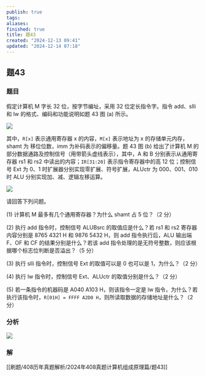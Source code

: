 ```yaml
---
publish: true
tags: 
aliases: 
finished: true
title: 题43
created: "2024-12-13 09:41"
updated: "2024-12-14 07:18"
---
```

## 题43
### 题目
假定计算机 M 字长 32 位，按字节编址，采用 32 位定长指令字。指令 add、slli 和 lw 的格式、编码和功能说明如题 43 图 (a) 所示。

![](https://pic3.zhimg.com/v2-b687247f32154cd73e081199dab9e708_r.jpg)

其中，`R[x]` 表示通用寄存器 x 的内容，`M[x]` 表示地址为 x 的存储单元内存，shamt 为 移位位数，imm 为补码表示的偏移量。题 43 图 (b) 给出了计算机 M 的部分数据通路及控制信号（用带箭头虚线表示），其中，A 和 B 分别表示从通用寄存器 rs1 和 rs2 中读出的内容；`IR[31:20]` 表示指令寄存器中的高 12 位；控制信号 Ext 为 0、1 时扩展器分别实现零扩展、符号扩展，ALUctr 为 000、001、010 时 ALU 分别实现加、减、逻辑左移运算。

![](https://pic2.zhimg.com/v2-501c60f432e3f8d738fde0001ff9eb51_r.jpg)

请回答下列问题。

(1) 计算机 M 最多有几个通用寄存器？为什么 shamt 占 5 位？（2 分）

(2) 执行 add 指令时，控制信号 ALUBsrc 的取值应是什么？若 rs1 和 rs2 寄存器内容分别是 8765 4321 H 和 9876 5432 H，则 add 指令执行后，ALU 输出端 F、OF 和 CF 的结果分别是什么？若该 add 指令处理的是无符号整数，则应该根据哪个标志位判断是否溢出？（5 分）

(3) 执行 slli 指令时，控制信号 Ext 的取值可以是 0 也可以是 1，为什么？（2 分）

(4) 执行 lw 指令时，控制信号 Ext、ALUctr 的取值分别是什么？（2 分）

(5) 若一条指令的机器码是 A040 A103 H，则该指令一定是 lw 指令，为什么？若执行该指令时，`R[01H] = FFFF A2D0 H`，则所读取数据的存储地址是什么？（2 分）
### 分析
![](https://img.hwenyi.live/202412151448571.webp)
### 解
[[刷题/408历年真题解析/2024年408真题计算机组成原理篇/题43]]
